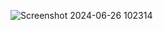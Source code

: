 
![Screenshot 2024-06-26 102314](https://github.com/Shelly243/ChatApp----Spring-Boot--WebSocket/assets/108860947/a7724ef3-f51b-48c1-a10c-97cd1d978394)
